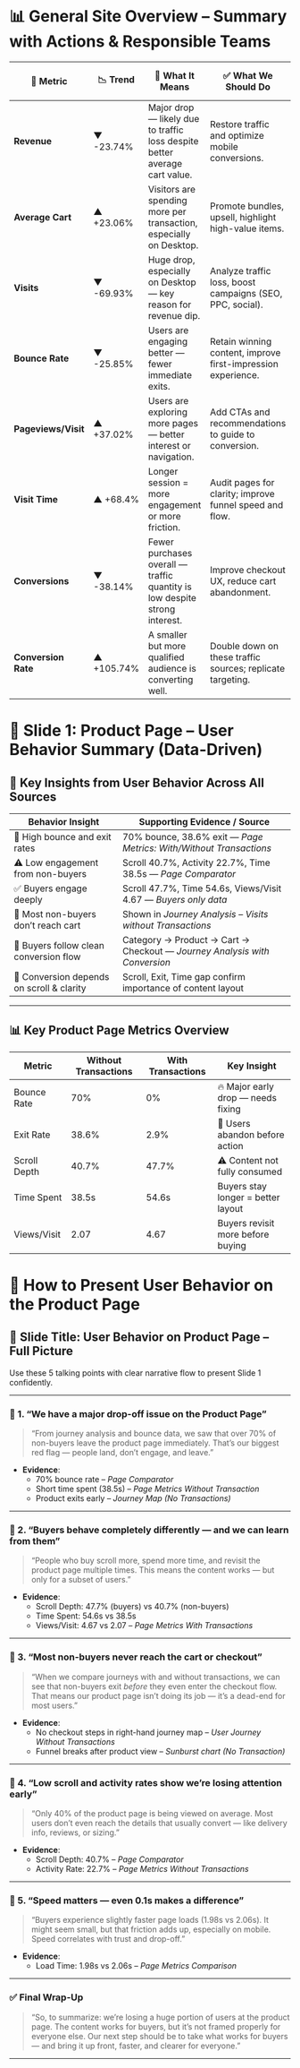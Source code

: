 # 📊 General Site Overview – Summary with Actions & Responsible Teams

| 📌 Metric           | 📉 Trend        | 🧠 What It Means                                                                 | ✅ What We Should Do                                                           | 👥 Concerned Team          |
|---------------------|----------------|----------------------------------------------------------------------------------|--------------------------------------------------------------------------------|-----------------------------|
| **Revenue**         | ▼ -23.74%      | Major drop — likely due to traffic loss despite better average cart value.      | Restore traffic and optimize mobile conversions.                              | **Marketing + CS**          |
| **Average Cart**    | ▲ +23.06%      | Visitors are spending more per transaction, especially on Desktop.              | Promote bundles, upsell, highlight high-value items.                          | **Product + Marketing**     |
| **Visits**          | ▼ -69.93%      | Huge drop, especially on Desktop — key reason for revenue dip.                  | Analyze traffic loss, boost campaigns (SEO, PPC, social).                     | **Marketing**               |
| **Bounce Rate**     | ▼ -25.85%      | Users are engaging better — fewer immediate exits.                              | Retain winning content, improve first-impression experience.                  | **UX + Product**            |
| **Pageviews/Visit** | ▲ +37.02%      | Users are exploring more pages — better interest or navigation.                 | Add CTAs and recommendations to guide to conversion.                          | **Product + UX**            |
| **Visit Time**      | ▲ +68.4%       | Longer session = more engagement or more friction.                              | Audit pages for clarity; improve funnel speed and flow.                       | **UX + Product**            |
| **Conversions**     | ▼ -38.14%      | Fewer purchases overall — traffic quantity is low despite strong interest.      | Improve checkout UX, reduce cart abandonment.                                 | **UX + Product + CS**       |
| **Conversion Rate** | ▲ +105.74%     | A smaller but more qualified audience is converting well.                       | Double down on these traffic sources; replicate targeting.                    | **Marketing + CS**          |

# 🧭 Slide 1: Product Page – User Behavior Summary (Data-Driven)

## 🧠 Key Insights from User Behavior Across All Sources

| Behavior Insight                            | Supporting Evidence / Source                                             |
|---------------------------------------------|---------------------------------------------------------------------------|
| 🚩 High bounce and exit rates                | 70% bounce, 38.6% exit — *Page Metrics: With/Without Transactions*       |
| ⚠️ Low engagement from non-buyers            | Scroll 40.7%, Activity 22.7%, Time 38.5s — *Page Comparator*              |
| ✅ Buyers engage deeply                      | Scroll 47.7%, Time 54.6s, Views/Visit 4.67 — *Buyers only data*           |
| 🚫 Most non-buyers don’t reach cart          | Shown in *Journey Analysis – Visits without Transactions*                |
| 🛒 Buyers follow clean conversion flow       | Category → Product → Cart → Checkout — *Journey Analysis with Conversion*|
| 🧱 Conversion depends on scroll & clarity    | Scroll, Exit, Time gap confirm importance of content layout              |

---

## 📊 Key Product Page Metrics Overview

| Metric         | Without Transactions | With Transactions | Key Insight                         |
|----------------|----------------------|-------------------|--------------------------------------|
| Bounce Rate    | 70%                  | 0%                | 🔥 Major early drop — needs fixing   |
| Exit Rate      | 38.6%                | 2.9%              | 🚩 Users abandon before action       |
| Scroll Depth   | 40.7%                | 47.7%             | ⚠️ Content not fully consumed        |
| Time Spent     | 38.5s                | 54.6s             | Buyers stay longer = better layout  |
| Views/Visit    | 2.07                 | 4.67              | Buyers revisit more before buying   |


# 🎤 How to Present User Behavior on the Product Page

## 🧭 Slide Title: User Behavior on Product Page – Full Picture

Use these 5 talking points with clear narrative flow to present Slide 1 confidently.

---

### 🧠 1. “We have a major drop-off issue on the Product Page”

> “From journey analysis and bounce data, we saw that over 70% of non-buyers leave the product page immediately. That’s our biggest red flag — people land, don’t engage, and leave.”

- **Evidence**:
  - 70% bounce rate – *Page Comparator*
  - Short time spent (38.5s) – *Page Metrics Without Transaction*
  - Product exits early – *Journey Map (No Transactions)*

---

### 🧠 2. “Buyers behave completely differently — and we can learn from them”

> “People who buy scroll more, spend more time, and revisit the product page multiple times. This means the content works — but only for a subset of users.”

- **Evidence**:
  - Scroll Depth: 47.7% (buyers) vs 40.7% (non-buyers)
  - Time Spent: 54.6s vs 38.5s
  - Views/Visit: 4.67 vs 2.07 – *Page Metrics With Transactions*

---

### 🧠 3. “Most non-buyers never reach the cart or checkout”

> “When we compare journeys with and without transactions, we can see that non-buyers exit *before* they even enter the checkout flow. That means our product page isn’t doing its job — it’s a dead-end for most users.”

- **Evidence**:
  - No checkout steps in right-hand journey map – *User Journey Without Transactions*
  - Funnel breaks after product view – *Sunburst chart (No Transaction)*

---

### 🧠 4. “Low scroll and activity rates show we’re losing attention early”

> “Only 40% of the product page is being viewed on average. Most users don’t even reach the details that usually convert — like delivery info, reviews, or sizing.”

- **Evidence**:
  - Scroll Depth: 40.7% – *Page Comparator*
  - Activity Rate: 22.7% – *Page Metrics Without Transactions*

---

### 🧠 5. “Speed matters — even 0.1s makes a difference”

> “Buyers experience slightly faster page loads (1.98s vs 2.06s). It might seem small, but that friction adds up, especially on mobile. Speed correlates with trust and drop-off.”

- **Evidence**:
  - Load Time: 1.98s vs 2.06s – *Page Metrics Comparison*

---

### ✅ Final Wrap-Up

> “So, to summarize: we’re losing a huge portion of users at the product page. The content works for buyers, but it’s not framed properly for everyone else. Our next step should be to take what works for buyers — and bring it up front, faster, and clearer for everyone.”

---

